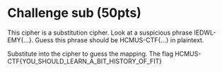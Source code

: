 # Challenge sub (50pts)
This cipher is a substitution cipher. Look at a suspicious phrase IEDWL-EMY{...}. Guess this phrase should be HCMUS-CTF{...} in plaintext.

Substitute into the cipher to guess the mapping. The flag HCMUS-CTF{YOU_SHOULD_LEARN_A_BIT_HISTORY_OF_FIT}